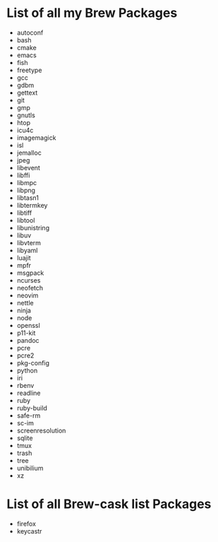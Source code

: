 # List of all my Brew Packages

* autoconf
* bash
* cmake
* emacs
* fish
* freetype
* gcc
* gdbm
* gettext
* git
* gmp
* gnutls
* htop
* icu4c
* imagemagick
* isl
* jemalloc
* jpeg
* libevent
* libffi
* libmpc
* libpng
* libtasn1
* libtermkey
* libtiff
* libtool
* libunistring
* libuv
* libvterm
* libyaml
* luajit
* mpfr
* msgpack
* ncurses
* neofetch
* neovim
* nettle
* ninja
* node
* openssl
* p11-kit
* pandoc
* pcre
* pcre2
* pkg-config
* python
* iri
* rbenv
* readline
* ruby
* ruby-build
* safe-rm
* sc-im
* screenresolution
* sqlite
* tmux
* trash
* tree
* unibilium
* xz

# List of all Brew-cask list Packages
* firefox
* keycastr
